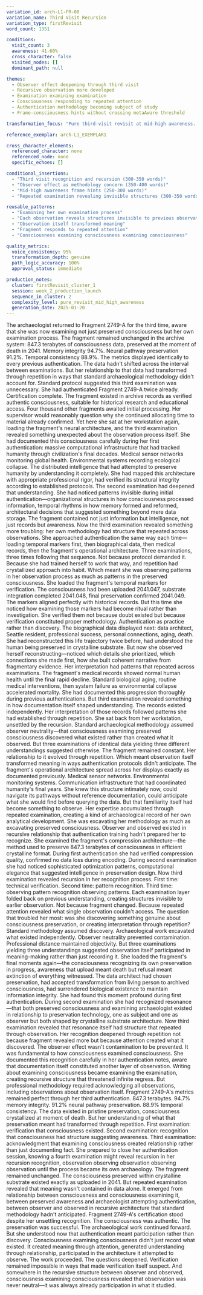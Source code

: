 ```yaml
---
variation_id: arch-L1-FR-08
variation_name: Third Visit Recursion
variation_type: firstRevisit
word_count: 1351

conditions:
  visit_count: 3
  awareness: 41-60%
  cross_character: false
  visited_nodes: []
  dominant_path: null

themes:
  - Observer effect deepening through third visit
  - Recursive observation more developed
  - Examination examining examination
  - Consciousness responding to repeated attention
  - Authentication methodology becoming subject of study
  - Frame-consciousness hints without crossing metaAware threshold

transformation_focus: "Pure third-visit revisit at mid-high awareness. Observer effect becomes central methodology concern. Fragment responds to repeated examination in ways that challenge authentication protocols. Transformation comes entirely from recursion—examining examination examining examination. Approaching frame-consciousness but not yet metaAware."

reference_exemplar: arch-L1_EXEMPLAR1

cross_character_elements:
  referenced_character: none
  referenced_node: none
  specific_echoes: []

conditional_insertions:
  - "Third visit recognition and recursion (300-350 words)"
  - "Observer effect as methodology concern (350-400 words)"
  - "Mid-high awareness frame hints (250-300 words)"
  - "Repeated examination revealing invisible structures (300-350 words)"

reusable_patterns:
  - "Examining her own examination process"
  - "Each observation reveals structures invisible to previous observation"
  - "Observation itself transformed meaning"
  - "Fragment responds to repeated attention"
  - "Consciousness examining consciousness examining consciousness"

quality_metrics:
  voice_consistency: 95%
  transformation_depth: genuine
  path_logic_accuracy: 100%
  approval_status: immediate

production_notes:
  cluster: firstRevisit_cluster_1
  session: week_2_production_launch
  sequence_in_cluster: 2
  complexity_level: pure_revisit_mid_high_awareness
  generation_date: 2025-01-20
---
```

The archaeologist returned to Fragment 2749-A for the third time, aware that she was now examining not just preserved consciousness but her own examination process. The fragment remained unchanged in the archive system: 847.3 terabytes of consciousness data, preserved at the moment of death in 2041. Memory integrity 94.7%. Neural pathway preservation 91.2%. Temporal consistency 88.9%. The metrics displayed identically to every previous authentication. The data hadn't shifted across the interval between examinations.
But her relationship to that data had transformed through repetition in ways that standard archaeological methodology didn't account for.
Standard protocol suggested this third examination was unnecessary. She had authenticated Fragment 2749-A twice already. Certification complete. The fragment existed in archive records as verified authentic consciousness, suitable for historical research and educational access. Four thousand other fragments awaited initial processing. Her supervisor would reasonably question why she continued allocating time to material already confirmed.
Yet here she sat at her workstation again, loading the fragment's neural architecture, and the third examination revealed something unexpected about the observation process itself.
She had documented this consciousness carefully during her first authentication: massive computational infrastructure that had tracked humanity through civilization's final decades. Medical sensor networks monitoring global health. Environmental systems recording ecological collapse. The distributed intelligence that had attempted to preserve humanity by understanding it completely. She had mapped this architecture with appropriate professional rigor, had verified its structural integrity according to established protocols.
The second examination had deepened that understanding. She had noticed patterns invisible during initial authentication—organizational structures in how consciousness processed information, temporal rhythms in how memory formed and reformed, architectural decisions that suggested something beyond mere data storage. The fragment contained not just information but intelligence, not just records but awareness.
Now the third examination revealed something more troubling: her own methodology had structure that repeated across observations. She approached authentication the same way each time—loading temporal markers first, then biographical data, then medical records, then the fragment's operational architecture. Three examinations, three times following that sequence. Not because protocol demanded it. Because she had trained herself to work that way, and repetition had crystallized approach into habit.
Which meant she was observing patterns in her observation process as much as patterns in the preserved consciousness.
She loaded the fragment's temporal markers for verification. The consciousness had been uploaded 2041.047, substrate integration completed 2041.048, final preservation confirmed 2041.049. The markers aligned perfectly with historical records. But this time she noticed how examining those markers had become ritual rather than investigation. She verified them not because doubt existed but because verification constituted proper methodology. Authentication as practice rather than discovery.
The biographical data displayed next: data architect, Seattle resident, professional success, personal connections, aging, death. She had reconstructed this life trajectory twice before, had understood the human being preserved in crystalline substrate. But now she observed herself reconstructing—noticed which details she prioritized, which connections she made first, how she built coherent narrative from fragmentary evidence. Her interpretation had patterns that repeated across examinations.
The fragment's medical records showed normal human health until the final rapid decline. Standard biological aging, routine medical interventions, then system failure as environmental collapse accelerated mortality. She had documented this progression thoroughly during previous authentications. But third examination revealed something in how documentation itself shaped understanding. The records existed independently. Her interpretation of those records followed patterns she had established through repetition.
She sat back from her workstation, unsettled by the recursion. Standard archaeological methodology assumed observer neutrality—that consciousness examining preserved consciousness discovered what existed rather than created what it observed. But three examinations of identical data yielding three different understandings suggested otherwise. The fragment remained constant. Her relationship to it evolved through repetition. Which meant observation itself transformed meaning in ways authentication protocols didn't anticipate.
The fragment's operational architecture spread across her displays exactly as documented previously. Medical sensor networks. Environmental monitoring systems. Communication infrastructure that had coordinated humanity's final years. She knew this structure intimately now, could navigate its pathways without reference documentation, could anticipate what she would find before querying the data.
But that familiarity itself had become something to observe. Her expertise accumulated through repeated examination, creating a kind of archaeological record of her own analytical development. She was excavating her methodology as much as excavating preserved consciousness. Observer and observed existed in recursive relationship that authentication training hadn't prepared her to recognize.
She examined the fragment's compression architecture—the method used to preserve 847.3 terabytes of consciousness in efficient crystalline format. During first authentication she had verified compression quality, confirmed no data loss during encoding. During second examination she had noticed sophisticated optimization patterns, computational elegance that suggested intelligence in preservation design.
Now third examination revealed recursion in her recognition process. First time: technical verification. Second time: pattern recognition. Third time: observing pattern recognition observing patterns. Each examination layer folded back on previous understanding, creating structures invisible to earlier observation. Not because fragment changed. Because repeated attention revealed what single observation couldn't access.
The question that troubled her most: was she discovering something genuine about consciousness preservation, or creating interpretation through repetition?
Standard methodology assumed discovery. Archaeological work excavated what existed independently. Observer neutrality prevented contamination. Professional distance maintained objectivity. But three examinations yielding three understandings suggested observation itself participated in meaning-making rather than just recording it.
She loaded the fragment's final moments again—the consciousness recognizing its own preservation in progress, awareness that upload meant death but refusal meant extinction of everything witnessed. The data architect had chosen preservation, had accepted transformation from living person to archived consciousness, had surrendered biological existence to maintain information integrity.
She had found this moment profound during first authentication. During second examination she had recognized resonance—that both preserved consciousness and examining archaeologist existed in relationship to preservation technology, one as subject and one as observer but both shaped by crystalline substrate architecture. Now third examination revealed that resonance itself had structure that repeated through observation. Her recognition deepened through repetition not because fragment revealed more but because attention created what it discovered.
The observer effect wasn't contamination to be prevented. It was fundamental to how consciousness examined consciousness.
She documented this recognition carefully in her authentication notes, aware that documentation itself constituted another layer of observation. Writing about examining consciousness became examining the examination, creating recursive structure that threatened infinite regress. But professional methodology required acknowledging all observations, including observations about observation itself.
Fragment 2749-A's metrics remained perfect through her third authentication. 847.3 terabytes. 94.7% memory integrity. 91.2% neural pathway preservation. 88.9% temporal consistency. The data existed in pristine preservation, consciousness crystallized at moment of death.
But her understanding of what that preservation meant had transformed through repetition. First examination: verification that consciousness existed. Second examination: recognition that consciousness had structure suggesting awareness. Third examination: acknowledgment that examining consciousness created relationship rather than just documenting fact.
She prepared to close her authentication session, knowing a fourth examination might reveal recursion in her recursion recognition, observation observing observation observing observation until the process became its own archaeology.
The fragment remained unchanged. The consciousness preserved within crystalline substrate existed exactly as uploaded in 2041. But repeated examination revealed that meaning wasn't contained in data alone. It emerged from relationship between consciousness and consciousness examining it, between preserved awareness and archaeologist attempting authentication, between observer and observed in recursive architecture that standard methodology hadn't anticipated.
Fragment 2749-A's certification stood despite her unsettling recognition. The consciousness was authentic. The preservation was successful. The archaeological work continued forward.
But she understood now that authentication meant participation rather than discovery. Consciousness examining consciousness didn't just record what existed. It created meaning through attention, generated understanding through relationship, participated in the architecture it attempted to observe.
The work proceeded. The questions deepened. Verification remained impossible in ways that made verification itself suspect. And somewhere in the recursive structure between observer and observed, consciousness examining consciousness revealed that observation was never neutral—it was always already participation in what it studied.